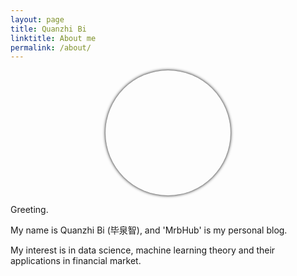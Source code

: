 ```yaml
---
layout: page
title: Quanzhi Bi
linktitle: About me
permalink: /about/
---
```


<center>
  <div style="width: 200px; height: 200px; border-radius: 100px; box-shadow: 0px 0px 5px 0 #000;
              background-position: center center;
              background-size: cover;
              background-image: url('/images/alex_rogozhnikov.jpeg');">
  </div>
</center>


Greeting.

My name is Quanzhi Bi (毕泉智), and 'MrbHub' is my personal blog.

<!--I'm currently studing in [Peking Univeristy](http://www.pku.edu.cn), [EECS](http://eecs.pku.edu.cn/EN/), member of Turing Class. -->
My interest is in data science, machine learning theory and their applications in financial market. 

